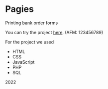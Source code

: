 # Pagies
Printing bank order forms

You can try the project [here](https://yfantidis.net/pagies/). (AFM: 123456789)

For the project we used 
+ HTML
+ CSS
+ JavaScript
+ PHP
+ SQL

2022



